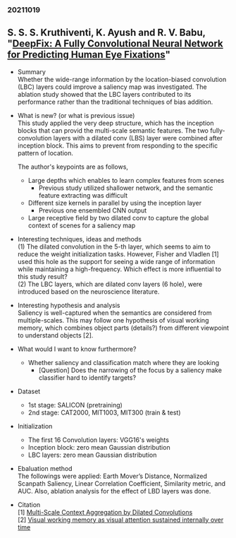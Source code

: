 ### 20211019

## S. S. S. Kruthiventi, K. Ayush and R. V. Babu, "[DeepFix: A Fully Convolutional Neural Network for Predicting Human Eye Fixations](https://ieeexplore.ieee.org/document/7937829)"

- Summary<br>
 Whether the wide-range information by the location-biased convolution (LBC) layers could improve a saliency map was investigated.
 The ablation study showed that the LBC layers contributed to its performance rather than the traditional techniques of bias addition.

- What is new? (or what is previous issue)<br>
 This study applied the very deep structure, which has the inception blocks that can provid the multi-scale semantic features.
 The two fully-convolution layers with a dilated conv (LBS) layer were combined after inception block.
 This aims to prevent from responding to the specific pattern of location. <br>
 
   The author's keypoints are as follows,
 
   - Large depths which enables to learn complex features from scenes
     - Previous study utilized shallower network, and the semantic feature extracting was difficult<br>
   - Different size kernels in parallel by using the inception layer<br>
     - Previous one ensembled CNN output
   - Large receptive field by two dilated conv to capture the global context of scenes for a saliency map<br>

- Interesting techniques, ideas and methods<br>
 (1) The dilated convolution in the 5-th layer, which seems to aim to reduce the weight initialization tasks.
 However, Fisher and Vladlen [1] used this hole as the support for seeing a wide range of information while maintaining a high-frequency.
 Which effect is more influential to this study result?<br>
 (2) The LBC layers, which are dilated conv layers (6 hole), were introduced based on the neuroscience literature.
     

- Interesting hypothesis and analysis<br>
 Saliency is well-captured when the semantics are considered from multiple-scales.
 This may follow one hypothesis of visual working memory, which combines object parts (details?) from different viewpoint to understand objects [2].

- What would I want to know furthermore?<br>
  - Whether saliency and classification match where they are looking
    - [Question] Does the narrowing of the focus by a saliency make classifier hard to identify targets?

- Dataset<br>
  - 1st stage: SALICON (pretraining)
  - 2nd stage: CAT2000, MIT1003, MIT300 (train & test)
 
- Initialization<br>
  - The first 16 Convolution layers: VGG16's weights
  - Inception block: zero mean Gaussian distribution
  - LBC layers: zero mean Gaussian distribution

- Ebaluation method<br>
 The followings were applied: Earth Mover’s Distance, Normalized Scanpath Saliency, Linear Correlation Coefficient, Similarity metric, and AUC.
 Also, ablation analysis for the effect of LBD layers was done.
 

- Citation<br>
  [1] [Multi-Scale Context Aggregation by Dilated Convolutions](https://arxiv.org/abs/1511.07122v3)<br>
  [2] [Visual working memory as visual attention sustained internally over time](https://pubmed.ncbi.nlm.nih.gov/21295047/)<br>
